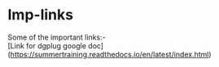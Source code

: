 # Imp-links
Some  of the important links:-<br>
[Link for dgplug google doc]
(https://summertraining.readthedocs.io/en/latest/index.html)
